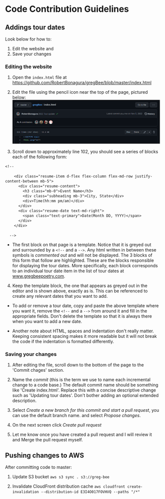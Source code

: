 # Code Contribution Guidelines

## Addings tour dates

Look below for how to:
1. Edit the website and
2. Save your changes

### Editing the website

1. Open the `index.html` file at https://github.com/RobertBonagura/gregBee/blob/master/index.html

2. Edit the file using the pencil icon near the top of the page, pictured below:<br>
![](./img/readme1.png)

3. Scroll down to approximately line 102, you should see a series of blocks each of the following form:

```
<!--

    <div class="resume-item d-flex flex-column flex-md-row justify-content-between mb-5">
      <div class="resume-content">
        <h3 class="mb-0">Event Name</h3>
        <div class="subheading mb-3">City, State</div>
        <div>Time(hh:mm pm/am)</div>
      </div>
      <div class="resume-date text-md-right">
        <span class="text-primary">Date(Month DD, YYYY)</span>
      </div>
    </div>

  -->
```

- The first block on that page is a template. Notice that it is greyed out and surrounded by a `<!--` and a `-->`. Any html written in between these symbols is _commented out_ and will not be displayed. The 3 blocks of this form that follow are highlighted. These are the blocks responsible for displaying the tour dates. More specifically, each block corresponds to an individual tour date item in the list of tour dates at www.gregbeepoetry.com.

4. Keep the template block, the one that appears as greyed out in the editor and is shown above, exactly as is. This can be referenced to create any relevant dates that you want to add.

- To add or remove a tour date, copy and paste the above template where you want it, remove the `<!--` and a `-->` from around it and fill in the appropriate fields. Don't delete the template so that it is always there when you want to add a new date.

- Another note about HTML, spaces and indentation don't really matter. Keeping consistent spacing makes it more readable but it will not break the code if the indentation is formatted differently.

### Saving your changes

1. After editing the file, scroll down to the bottom of the page to the 'Commit chages' section.

2. Name the _commit_ (this is the term we use to name each incremental change to a code base.)
The default commit name should be something like 'Create index.html'. Replace this with a concise descriptive change such as 'Updating tour dates'.
Don't bother adding an optional extended description.

3. Select _Create a new branch for this commit and start a pull request_, you can use the default branch name.
and select _Propose changes_.

4. On the next screen click _Create pull request_

5. Let me know once you have created a pull request and I will review it and Merge the pull request myself.

## Pushing changes to AWS

After committing code to master:

1. Update S3 bucket
   `aws s3 sync . s3://greg-bee`

2. Invalidate CloudFront distribution cache
   `aws cloudfront create-invalidation --distribution-id E3I4O017FOVHVQ --paths "/*"`
